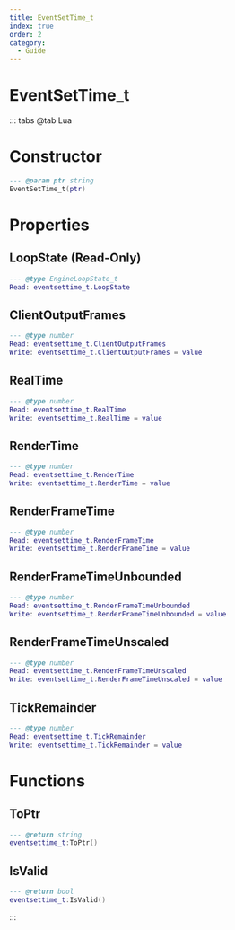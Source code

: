 ```yaml
---
title: EventSetTime_t
index: true
order: 2
category:
  - Guide
---
```


# EventSetTime_t

::: tabs
@tab Lua
# Constructor
```lua
--- @param ptr string
EventSetTime_t(ptr)
```
# Properties
## LoopState (Read-Only)
```lua
--- @type EngineLoopState_t
Read: eventsettime_t.LoopState
```
## ClientOutputFrames 
```lua
--- @type number
Read: eventsettime_t.ClientOutputFrames
Write: eventsettime_t.ClientOutputFrames = value
```
## RealTime 
```lua
--- @type number
Read: eventsettime_t.RealTime
Write: eventsettime_t.RealTime = value
```
## RenderTime 
```lua
--- @type number
Read: eventsettime_t.RenderTime
Write: eventsettime_t.RenderTime = value
```
## RenderFrameTime 
```lua
--- @type number
Read: eventsettime_t.RenderFrameTime
Write: eventsettime_t.RenderFrameTime = value
```
## RenderFrameTimeUnbounded 
```lua
--- @type number
Read: eventsettime_t.RenderFrameTimeUnbounded
Write: eventsettime_t.RenderFrameTimeUnbounded = value
```
## RenderFrameTimeUnscaled 
```lua
--- @type number
Read: eventsettime_t.RenderFrameTimeUnscaled
Write: eventsettime_t.RenderFrameTimeUnscaled = value
```
## TickRemainder 
```lua
--- @type number
Read: eventsettime_t.TickRemainder
Write: eventsettime_t.TickRemainder = value
```
# Functions
## ToPtr
```lua
--- @return string
eventsettime_t:ToPtr()
```
## IsValid
```lua
--- @return bool
eventsettime_t:IsValid()
```

:::